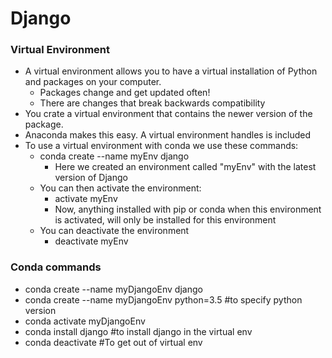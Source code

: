 # Django

### Virtual Environment

- A virtual environment allows you to have a virtual installation of Python and packages on your computer.
  - Packages change and get updated often!
  - There are changes that break backwards compatibility
- You crate a virtual environment that contains the newer version of the package.
- Anaconda makes this easy. A virtual environment handles is included
- To use a virtual environment with conda we use these commands:
  - conda create --name myEnv django
    - Here we created an environment called "myEnv" with the latest version of Django
  - You can then activate the environment:
    - activate myEnv
    - Now, anything installed with pip or conda when this environment is activated, will only be installed for this environment
  - You can deactivate the environment
    - deactivate myEnv

### Conda commands

- conda create --name myDjangoEnv django
- conda create --name myDjangoEnv python=3.5 #to specify python version
- conda activate myDjangoEnv
- conda install django #to install django in the virtual env
- conda deactivate #To get out of virtual env
